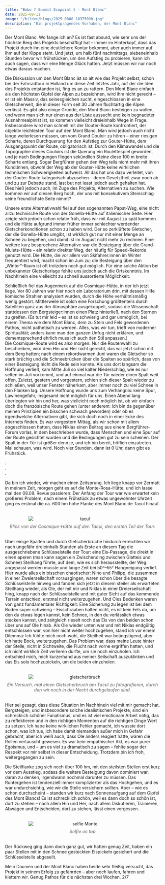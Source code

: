 ```yaml
---
title: "Bobo 7 Summit Ecopoint 5 - Mont Blanc"
date: 2025-08-11
image: "/bilder/blogs/2025_0808_18375000.jpg"
description: "Ein projektprägendes Vorhaben, der Mont Blanc"
---
```


Der Mont Blanc. Wo fange ich an? Es ist fast absurd, wie sehr uns der höchste Berg des Projekts beschäftigt hat – immer im Hinterkopf, dass das Projekt durch ihn eine deutlichere Kontur bekommt, aber auch immer auf ihm auf der Kippe steht. Und jetzt, um halb fünf nachmittags, siebeneinhalb Stunden bevor wir frühstücken, um den Aufstieg zu probieren, kann ich auch sagen, dass wir eine Menge Glück hatten. Jetzt müssen wir nur noch etwas daraus machen.  

Die Diskussion um den Mont Blanc ist so alt wie das Projekt selbst; schon bei der Fahrradtour in Holland um diese Zeit letztes Jahr, auf der die Idee des Projekts entstanden ist, fing es an zu rattern. Den Mont Blanc einfach als den höchsten Gipfel der Alpen zu bezeichnen, wird ihm nicht gerecht – er ist ein Massiv, das seinesgleichen sucht, eingeschlossen in eine Gletscherwelt, die in dieser Form seit 30 Jahren fluchtartig die Alpen verlässt. Es gibt also einige Gründe, den Mont Blanc besteigen zu wollen, und wenn man sich nur einen aus der Liste aussucht und kein begnadeter Ausnahmealpinist ist, so kommen vielleicht dreieinhalb Wege in Frage. Insbesondere wird man schnell mit der Gouter-Route konfrontiert, der objektiv leichtesten Tour auf den Mont Blanc. Man wird jedoch auch nicht lange weiterlesen müssen, um vom Grand Couloir zu hören – einer riesigen Scharte, deren Durchquerung für den Aufstieg zur Gouter-Hütte, dem Ausgangspunkt der Route, obligatorisch ist. Durch den Klimawandel und die Topographie dieses Couloirs ist die Querung ein Roulettespiel geworden, und je nach Bedingungen fliegen sekündlich Steine diese 100 m breite Scharte entlang. Sogar Bergführer gehen den Weg teils nicht mehr mit ihren Kund:innen, obwohl der Weg ab der Gouter-Hütte keine wirklichen technischen Schwierigkeiten aufweist. All das hat uns dazu verleitet, von der Gouter-Route kategorisch abzusehen – deren Gesetztheit zwar noch ab und zu zur Debatte stand, last but not least jedoch auch gehalten hat.  
Dies hieß jedoch auch, im Zuge des Projekts, Alternativen zu suchen. Wie kommen wir auf diesen Berg hoch, der uns mit konsekutivem Steinschlag seine freundlichste Seite nimmt?  

Unsere erste Alternativwahl fiel auf den sogenannten Papst-Weg, eine nicht allzu technische Route von der Gonella-Hütte auf italienischer Seite. Hier zeigte sich jedoch schon relativ früh, dass wir mit August zu spät kommen und die Hütte aufgrund immer früher immer schlechter werdender Gletscherkonditionen schon zu haben wird. Der so zerklüftete Gletscher, der die Gonella-Hütte umgibt, ist wirklich gut nur mit einer Menge an Schnee zu begehen, und damit ist im August nicht mehr zu rechnen. Eine weitere kurz besprochene Alternative war die Besteigung über die Grand-Mulets-Hütte – ein relativ direkter Weg, der häufig für Speed-Rekorde genutzt wird. Die Hütte, die vor allem von Skifahrer:innen im Winter frequentiert wird, macht schon im Juni zu; die Besteigung über den „Winter“-Raum ist oft trotzdem noch gut möglich. Für eine solche Aktion bei unbekannter Gletscherlage fehlte uns jedoch auch die Ortskenntnis. Im Nachhinein eine vielleicht zu schnell aussortierte Möglichkeit.  

Schließlich fiel das Augenmerk auf die Cosmique-Hütte, in der ich jetzt liege. Vor 80 Jahren war hier noch ein Laboratorium drin, mit dessen Hilfe komische Strahlen analysiert wurden, durch die Höhe verhältnismäßig wenig gestört. Mittlerweile ist solch eine Forschung größtenteils durch Satelliten ganz aus der Atmosphäre ausgekoppelt, sodass die Wissenschaft stattdessen den Bergsteiger:innen einen Platz hinterließ, nach den Sternen zu greifen. (Es tut mir leid – es ist so schwierig und gar unmöglich, bei einem Thema wie dem Mont Blanc, dem zu Stein und Fels gewordenen Pathos, nicht pathetisch zu werden. Alles, was wir tun, trieft von moderner Spiritualität; anders kann man den ganzen Unfug nicht erklären, und dementsprechend ehrlich muss ich auch den Stil anpassen.)  
Die Cosmique-Route wird es also morgen. Nur die Routenwahl zu beschreiben, wird dem Hin und Her nicht gerecht, das wir jetzt schon mit dem Berg hatten; nach einem rekordwarmen Juni waren die Gletscher so stark brüchig und die Schneebrücken über die Spalten so spärlich, dass von einer Besteigung nicht die Rede sein konnte. Als uns dort langsam die Hoffnung verließ, kam Mitte Juli so viel kalter Niederschlag, wie es nur selten im Juli vorkommt, und auf einmal war die Tür wieder einen Spalt weit offen. Zuletzt, gestern und vorgestern, schien sich dieser Spalt wieder zu schließen, weil unser Fenster näherkam, aber immer noch zu viel Schnee in den Flanken lag. Unsere Hoffnung wurde uns zum Verhängnis: keine Spur, Lawinengefahr, insgesamt nicht möglich für uns. Einen Abend lang überlegten wir hin und her, was vielleicht noch möglich ist, ob wir einfach doch die französische Route gehen (unter anderem: Ich bin da gegenüber meinen Prinzipien ein bisschen schwach geworden) oder ob es irgendwelche Alternativen gibt, die sich doch noch in einer Ecke des Internets finden. Es war vorgestern Mittag, als wir schon mit allem abgeschlossen hatten, dass Niklas einen Beitrag aus einem Bergführer-Forum vorlas, in dem beschrieben wurde, dass Menschen und eine Spur auf der Route gesichtet wurden und die Bedingungen gut zu sein scheinen. Der Spalt in der Tür ist größer denn je, und ich bin bereit, höflich einzutreten. Mal schauen, was wird. Noch vier Stunden, dann ist 0 Uhr, dann gibt es Frühstück.  

.  
.  
.  

Da bin ich wieder, wir machen einen Zeitsprung. Ich liege knapp vor Zermatt in meinem Zelt, morgen geht es auf die Monte-Rosa-Hütte, und ich lasse mal den 08.08. Revue passieren: Der Anfang der Tour war wie erwartet kein größeres Problem; nach einem Frühstück zu etwas ungewohnter Uhrzeit ging es erstmal die ca. 600 hm hohe Flanke des Mont Blanc de Tacul hinauf.

<figure style="margin: 2rem 0; text-align: center;">
  <img src="/bilder/blogs/2025_0808_02565900.jpg" alt="tacul" style="display: block; margin: 0 auto; max-width: 70%; height: auto;" />
  <figcaption style="font-size: 0.9rem; color: #666; font-style: italic; margin-top: 0.5rem;">Blick von der Cosmique-Hütte auf den Tacul, den ersten Teil der Tour. 
  </figcaption>
</figure>

Über einige Spalten und durch Gletscherbrüche hindurch erreichten wir nach ungefähr dreieinhalb Stunden als Erste an diesem Tag die ausgeschriebene Schlüsselstelle der Tour: eine Eis-Passage, die direkt in einen aperen (man kann sagen ein Zwischending zwischen Glatteis und Schnee) Steilhang führte, auf dem, wie es sich herausstellte, der Weg angepasst werden musste und lange Zeit bei 50°–55° Hangneigung verlief. Hier wurde alles ein bisschen chaotischer: Nino und Philipp, die zusammen in einer Zweierseilschaft vorausgingen, waren schon über die besagte Schlüsselstelle hinweg und fanden sich jetzt in diesem steiler als erwarteten Steilhang wieder, als Ole, der mit mir und Niklas in einer Dreierseilschaft hing, knapp nach der Schlüsselstelle und mit guter Sicht auf das kommende Terrain entschied, erstmal nicht weiterzugehen. Und Oles Bedenken waren von ganz fundamentaler Richtigkeit: Eine Sicherung zu legen ist bei dem Boden super schwierig – Eisschrauben halten nicht, es ist kein Fels da, um den du etwas legen kannst, kein Schnee, in den du verlässlich etwas stecken kannst, und zeitgleich rieselt noch das Eis von den beiden schon über uns auf Ole hinab. Als Ole wieder unten war und mit Niklas endgültig entschlossen war, von hier nicht weiter hochzugehen, stand ich vor einem Dilemma: Ich fühlte mich noch wohl, die Steilheit war beängstigend, aber ich hatte Bock, weiterzugehen. Das Problem war, dass meine Leute hinter der Stelle, nicht in Sichtweite, die Flucht nach vorne ergriffen hatten, und ich nicht wirklich Zeit verlieren durfte, um sie noch einzuholen. Ich entschied mich, mich kurzerhand aus meiner Seilschaft auszuklinken und das Eis solo hochzupickeln, um die beiden einzuholen.  

<figure style="margin: 2rem 0; text-align: center;">
  <img src="/bilder/blogs/2025_0808_14475200.jpg" alt="gletscherbruch" style="display: block; margin: 0 auto; max-width: 70%; height: auto;" />
  <figcaption style="font-size: 0.9rem; color: #666; font-style: italic; margin-top: 0.5rem;">Ein Versuch, mal einen Gletscherbruch am Tacul zu fotografieren, durch den wir noch in der Nacht durchgelaufen sind. 
  </figcaption>
</figure>

Hier sei gesagt, dass diese Situation im Nachhinein viel mit mir gemacht hat. Bergsteigen, und insbesondere solche idealistischen Projekte, sind ein schrecklich schöner Fanatismus, und es ist viel emotionale Arbeit nötig, das zu reflektieren und in den richtigen Momenten auf die richtigen Dinge Wert zu setzen. Ich habe keine wirklichen Fehler gemacht, ich wusste dort schon, was ich tue, ich habe damit niemanden außer mich in Gefahr gebracht, aber ich weiß auch, dass Ole anders reagiert hätte, wären die Rollen vertauscht gewesen. Es war kein empathischer Akt, es war purer Egoismus, und – um es viel zu dramatisch zu sagen – fehlte sogar der Respekt vor mir selbst in dieser Entscheidung. Trotzdem bin ich froh, weitergegangen zu sein.  

Die Steilflanke zog sich noch über 100 hm, mit den steilsten Stellen erst kurz vor dem Ausstieg, sodass die weitere Besteigung davon dominiert war, daran zu denken, irgendwann nochmal darunter zu müssen. Das Runtergehen ist tendenziell immer komplizierter als das Hochgehen, und es war undurchsichtig, wie wir die Stelle versichern sollten. Aber – wie es schon durchscheint – standen wir kurz nach Sonnenaufgang auf dem Gipfel des Mont Blancs! Es ist schrecklich schön, weil es dann doch so schön ist, dort zu stehen – nach allem Hin und Her, nach allem Diskutieren, Trainieren, Abwägen und Entscheiden, dort zu stehen, lässt einen vergessen.  

<figure style="margin: 2rem 0; text-align: center;">
  <img src="/bilder/blogs/IMG_20250808_073035.jpg" alt="selfie Monte" style="display: block; margin: 0 auto; max-width: 70%; height: auto;" />
  <figcaption style="font-size: 0.9rem; color: #666; font-style: italic; margin-top: 0.5rem;">Selfie on top
  </figcaption>
</figure>

Der Rückweg ging dann doch ganz gut, wir hatten genug Zeit, haben ein paar Stellen mit in den Schnee gesteckten Eispickeln gesichert und die Schlüsselstelle abgeseilt.  

Mein Daumen und der Mont Blanc haben beide sehr fleißig versucht, das Projekt in seinem Erfolg zu gefährden – aber noch laufen, fahren und klettern wir. Genug Pathos für die nächsten drei Wochen. 2/7